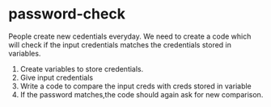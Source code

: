 # password-check
People create new cedentials everyday. We need to create a code which will check if the input credentials matches the credentials stored in variables.
1. Create variables to store credentials.
2. Give input credentials
3. Write a code to compare the input creds with creds stored in variable
4. If the password matches,the code should again ask for new comparison. 
